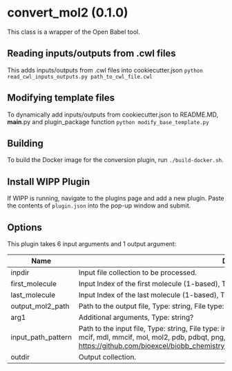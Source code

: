 # convert_mol2 (0.1.0)

This class is a wrapper of the Open Babel tool.

## Reading inputs/outputs from .cwl files
This adds inputs/outputs from .cwl files into cookiecutter.json
`python read_cwl_inputs_outputs.py path_to_cwl_file.cwl`

## Modifying template files
To dynamically add inputs/outputs from cookiecutter.json to README.MD, __main__.py and plugin_package function
`python modify_base_template.py`

## Building

To build the Docker image for the conversion plugin, run `./build-docker.sh`.

## Install WIPP Plugin

If WIPP is running, navigate to the plugins page and add a new plugin. Paste the
contents of `plugin.json` into the pop-up window and submit.

## Options

This plugin takes 6 input arguments    and 1 output argument:

| Name          | Description             | I/O    | Type   | Default |
|---------------|-------------------------|--------|--------|---------|
| inpdir | Input file collection to be processed. | Input | path | path |
| first_molecule | Input Index of the first molecule (1-based), Type: string? | Input | string | string |
| last_molecule | Input Index of the last molecule (1-based), Type: string? | Input | string | string |
| output_mol2_path | Path to the output file, Type: string, File type: output, Accepted formats: mol2 | Input | string | string |
| arg1 | Additional arguments, Type: string? | Input | string | string |
| input_path_pattern | Path to the input file, Type: string, File type: input, Accepted formats: dat, ent, fa, fasta, gro, inp, log, mcif, mdl, mmcif, mol, mol2, pdb, pdbqt, png, sdf, smi, smiles, txt, xml, xtc, Example file: https://github.com/bioexcel/biobb_chemistry/raw/master/biobb_chemistry/test/data/babel/babel.smi | Input | string | string |
| outdir | Output collection. | Output | path | path |
